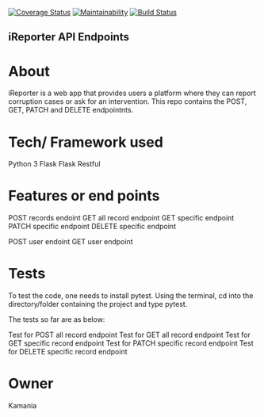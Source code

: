 [![Coverage Status](https://coveralls.io/repos/github/Kamania/iReporter_API/badge.svg?branch=develop)](https://coveralls.io/github/Kamania/iReporter_API?branch=develop)
[![Maintainability](https://api.codeclimate.com/v1/badges/b081bcf0912515a28953/maintainability)](https://codeclimate.com/github/Kamania/iReporter_API/maintainability)
[![Build Status](https://travis-ci.com/Kamania/iReporter_API.svg?branch=develop)](https://travis-ci.com/Kamania/iReporter_API)

## iReporter API Endpoints

# About

iReporter is a web app that provides users a platform where they can report corruption cases or ask for an intervention.
This repo contains the POST, GET, PATCH and DELETE endpointnts.

# Tech/ Framework used

Python 3
Flask
Flask Restful

# Features or end points

POST records endoint
GET all record endpoint
GET specific endpoint
PATCH specific endpoint
DELETE specific endpoint

POST user endoint
GET user endpoint

# Tests
To test the code, one needs to install pytest. Using the terminal, cd into the directory/folder containing the project and type pytest.

The tests so far are as below:

Test for POST all record endpoint
Test for GET all record endpoint
Test for GET specific record endpoint
Test for PATCH specific record endpoint
Test for DELETE specific record endpoint

# Owner
Kamania